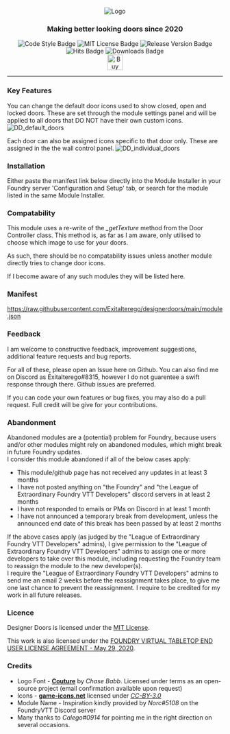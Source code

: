 <div align="center">
    <br>
    <img src="https://user-images.githubusercontent.com/12241468/99018302-a4a83d80-2551-11eb-9a4b-32853b7302c2.png" alt="Logo">
    <br>
    <h3>Making better looking doors since 2020</h3>
</div>

<div align="center">
  <img src="https://img.shields.io/badge/code%20style-air--bnb-brightgreen?style=flat-square" alt="Code Style Badge"></img>
  <img src="https://img.shields.io/github/license/exitalterego/designerdoors?color=bright%20green&style=flat-square" alt="MIT License Badge"></img>
  <img src="https://img.shields.io/github/v/release/exitalterego/designerdoors?color=bright%20green&style=flat-square" alt="Release Version Badge"></img>
  <img src="http://hits.dwyl.com/exitalterego/designerdoors.svg" alt="Hits Badge"></img>
  <img src="https://img.shields.io/github/downloads/exitalterego/designerdoors/total?color=bright%20green&style=flat-square" alt="Downloads Badge"></img>
</div>

<div align="center">
    <a href='https://ko-fi.com/B0B62PUPS' target='_blank'>
        <img height='36' style='border:0px;height:36px;' src='https://cdn.ko-fi.com/cdn/kofi3.png?v=2' border='0' alt='Buy Me a Coffee at ko-fi.com' />
    </a>
</div>

___

### Key Features
You can change the default door icons used to show closed, open and locked doors. These are set through the module settings panel and will be applied to all doors that DO NOT have their own custom icons.
![DD_default_doors](https://user-images.githubusercontent.com/12241468/99480682-7b701e80-2950-11eb-8f95-ff51749174d7.gif)

Each door can also be assigned icons specific to that door only. These are assigned in the the wall control panel.
![DD_individual_doors](https://user-images.githubusercontent.com/12241468/99480703-86c34a00-2950-11eb-9389-3af05ef9723d.gif)

### Installation
Either paste the manifest link below directly into the Module Installer in your Foundry server 'Configuration and Setup' tab, or search for the module listed in the same Module Installer.

### Compatability
This module uses a re-write of the *\_getTexture* method from the Door Controller class. This method is, as far as I am aware, only utilised to choose which image to use for your doors.

As such, there should be no compatability issues unless another module directly tries to change door icons.

If I become aware of any such modules they will be listed here.

### Manifest
https://raw.githubusercontent.com/Exitalterego/designerdoors/main/module.json

### Feedback
I am welcome to constructive feedback, improvement suggestions, additional feature requests and bug reports.

For all of these, please open an Issue here on Github. You can also find me on Discord as Exitalterego#8315, however I do not guarentee a swift response through there. Github issues are preferred.

If you can code your own features or bug fixes, you may also do a pull request. Full credit will be give for your contributions. 

### Abandonment
Abandoned modules are a (potential) problem for Foundry, because users and/or other modules might rely on abandoned modules, which might break in future Foundry updates.<br>
I consider this module abandoned if all of the below cases apply:
<ul>
  <li>This module/github page has not received any updates in at least 3 months</li>
  <li>I have not posted anything on "the Foundry" and "the League of Extraordinary Foundry VTT Developers" discord servers in at least 2 months</li>
  <li>I have not responded to emails or PMs on Discord in at least 1 month</li>
  <li>I have not announced a temporary break from development, unless the announced end date of this break has been passed by at least 2 months</li>
</ul>
If the above cases apply (as judged by the "League of Extraordinary Foundry VTT Developers" admins), I give permission to the "League of Extraordinary Foundry VTT Developers" admins to assign one or more developers to take over this module, including requesting the Foundry team to reassign the module to the new developer(s).<br>
I require the "League of Extraordinary Foundry VTT Developers" admins to send me an email 2 weeks before the reassignment takes place, to give me one last chance to prevent the reassignment.
I require to be credited for my work in all future releases.

### Licence
Designer Doors is licensed under the [MIT License](https://github.com/Exitalterego/designerdoors/blob/main/LICENSE).

This work is also licensed under the [FOUNDRY VIRTUAL TABLETOP END USER LICENSE AGREEMENT - May 29, 2020](https://foundryvtt.com/article/license/).

### Credits
* Logo Font - **[Couture](https://www.dafont.com/couture.font)** by *Chase Babb*. Licensed under terms as an open-source project (email confirmation available upon request)
* Icons - **[game-icons.net](https://game-icons.net/)** licensed under *[CC-BY-3.0](https://creativecommons.org/licenses/by/3.0/)*
* Module Name - Inspiration kindly provided by *Norc#5108* on the FoundryVTT Discord server
* Many thanks to *Calego#0914* for pointing me in the right direction on several occasions.
